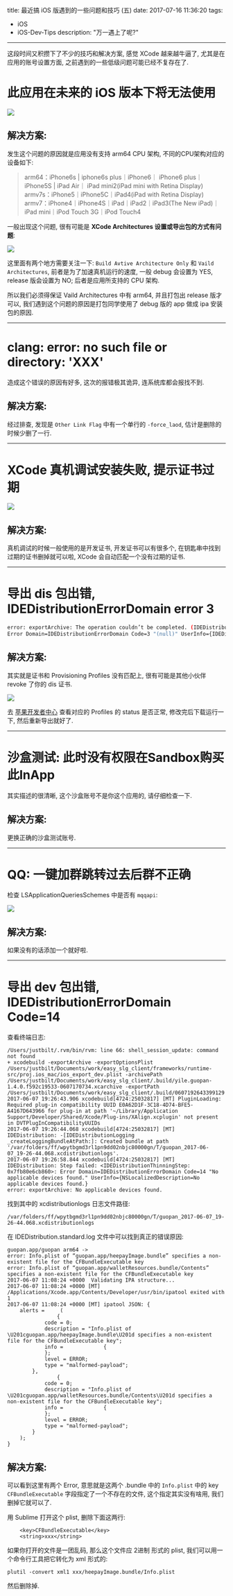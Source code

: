 title: 最近搞 iOS 版遇到的一些问题和技巧 (五)
date: 2017-07-16 11:36:20
tags:
- iOS
- iOS-Dev-Tips
description: "万一遇上了呢?"
---

这段时间又积攒下了不少的技巧和解决方案, 感觉 XCode 越来越牛逼了, 尤其是在应用的账号设置方面, 之前遇到的一些低级问题可能已经不复存在了.

<!--more-->

# 此应用在未来的 iOS 版本下将无法使用

![][1]

## 解决方案:

发生这个问题的原因就是应用没有支持 arm64 CPU 架构, 不同的CPU架构对应的设备如下:

>arm64：iPhone6s | iphone6s plus｜iPhone6｜ iPhone6 plus｜iPhone5S | iPad Air｜ iPad mini2(iPad mini with Retina Display)
armv7s：iPhone5｜iPhone5C｜iPad4(iPad with Retina Display)
armv7：iPhone4｜iPhone4S｜iPad｜iPad2｜iPad3(The New iPad)｜iPad mini｜iPod Touch 3G｜iPod Touch4

一般出现这个问题, 很有可能是 **XCode Architectures 设置或导出包的方式有问题**:

![][2]

这里面有两个地方需要关注一下: `Build Avtive Architecture Only` 和 `Vaild Architectures`, 前者是为了加速真机运行的速度, 一般 debug 会设置为 YES, release 版会设置为 NO; 后者是应用所支持的 CPU 架构.

所以我们必须得保证 Vaild Architectures 中有 arm64, 并且打包出 release 版才可以, 我们遇到这个问题的原因是打包同学使用了 debug 版的 app 做成 ipa 安装包的原因.

---

# clang: error: no such file or directory: 'XXX'

造成这个错误的原因有好多, 这次的报错极其诡异, 连系统库都会报找不到.

## 解决方案:

经过排查, 发现是 `Other Link Flag` 中有一个单行的 `-force_laod`, 估计是删除的时候少删了一行.

---

# XCode 真机调试安装失败, 提示证书过期

![][3]

## 解决方案:

真机调试的时候一般使用的是开发证书, 开发证书可以有很多个, 在钥匙串中找到过期的证书删掉就可以啦, XCode 会自动匹配一个没有过期的证书.

---

# 导出 dis 包出错, IDEDistributionErrorDomain error 3

```sh
error: exportArchive: The operation couldn’t be completed. (IDEDistributionErrorDomain error 3.)
Error Domain=IDEDistributionErrorDomain Code=3 "(null)" UserInfo={IDEDistributionErrorSigningIdentityToItemToUnderlyingErrorKey={}
```

## 解决方案:

其实就是证书和 Provisioning Profiles 没有匹配上, 很有可能是其他小伙伴 revoke 了你的 dis 证书.

![][5]

去 [苹果开发者中心][4] 查看对应的 Profiles 的 status 是否正常, 修改完后下载运行一下, 然后重新导出就好了.

---

# 沙盒测试: 此时没有权限在Sandbox购买此InApp

其实描述的很清晰, 这个沙盒账号不是你这个应用的, 请仔细检查一下.

## 解决方案:

更换正确的沙盒测试账号.

---

# QQ: 一键加群跳转过去后群不正确

检查 LSApplicationQueriesSchemes 中是否有 `mqqapi`:

![][6]

## 解决方案:

如果没有的话添加一个就好啦.

---

# 导出 dev 包出错, IDEDistributionErrorDomain Code=14

查看终端日志:

```
/Users/justbilt/.rvm/bin/rvm: line 66: shell_session_update: command not found
+ xcodebuild -exportArchive -exportOptionsPlist /Users/justbilt/Documents/work/easy_slg_client/frameworks/runtime-src/proj.ios_mac/ios_export_dev.plist -archivePath /Users/justbilt/Documents/work/easy_slg_client/.build/yile.guopan-1.4.0.f592c19533-0607170734.xcarchive -exportPath /Users/justbilt/Documents/work/easy_slg_client/.build/0607192643399129
2017-06-07 19:26:43.906 xcodebuild[4724:25032817] [MT] PluginLoading: Required plug-in compatibility UUID E0A62D1F-3C18-4D74-BFE5-A4167D643966 for plug-in at path '~/Library/Application Support/Developer/Shared/Xcode/Plug-ins/XAlign.xcplugin' not present in DVTPlugInCompatibilityUUIDs
2017-06-07 19:26:44.068 xcodebuild[4724:25032817] [MT] IDEDistribution: -[IDEDistributionLogging _createLoggingBundleAtPath:]: Created bundle at path '/var/folders/ff/wpytbgmd3rl1pn9dd02nbjc80000gn/T/guopan_2017-06-07_19-26-44.068.xcdistributionlogs'.
2017-06-07 19:26:58.844 xcodebuild[4724:25032817] [MT] IDEDistribution: Step failed: <IDEDistributionThinningStep: 0x7fb80e6cb860>: Error Domain=IDEDistributionErrorDomain Code=14 "No applicable devices found." UserInfo={NSLocalizedDescription=No applicable devices found.}
error: exportArchive: No applicable devices found.
```

找到其中的 xcdistributionlogs 日志文件路径:

```
/var/folders/ff/wpytbgmd3rl1pn9dd02nbjc80000gn/T/guopan_2017-06-07_19-26-44.068.xcdistributionlogs
```

在 IDEDistribution.standard.log 文件中可以找到真正的错误原因:

```
guopan.app/guopan arm64 ->
error: Info.plist of “guopan.app/heepayImage.bundle” specifies a non-existent file for the CFBundleExecutable key
error: Info.plist of “guopan.app/walletResources.bundle/Contents” specifies a non-existent file for the CFBundleExecutable key
2017-06-07 11:08:24 +0000  Validating IPA structure...
2017-06-07 11:08:24 +0000 [MT] /Applications/Xcode.app/Contents/Developer/usr/bin/ipatool exited with 1
2017-06-07 11:08:24 +0000 [MT] ipatool JSON: {
    alerts =     (
                {
            code = 0;
            description = "Info.plist of \U201cguopan.app/heepayImage.bundle\U201d specifies a non-existent file for the CFBundleExecutable key";
            info =             {
            };
            level = ERROR;
            type = "malformed-payload";
        },
                {
            code = 0;
            description = "Info.plist of \U201cguopan.app/walletResources.bundle/Contents\U201d specifies a non-existent file for the CFBundleExecutable key";
            info =             {
            };
            level = ERROR;
            type = "malformed-payload";
        }
    );
}
```

## 解决方案:

可以看到这里有两个 Error, 意思就是这两个 .bundle 中的 `Info.plist` 中的 key `CFBundleExecutable` 字段指定了一个不存在的文件, 这个指定其实没有啥用, 我们删掉它就可以了. 

用 Sublime 打开这个 plist, 删除下面这两行:

```
    <key>CFBundleExecutable</key>
    <string>xxx</string>
```
如果你打开的文件是一团乱码, 那么这个文件应 2进制 形式的 plist, 我们可以用一个命令行工具把它转化为 xml 形式的:

```
plutil -convert xml1 xxx/heepayImage.bundle/Info.plist
```

然后删除掉.


[1]: https://ws1.sinaimg.cn/large/006tKfTcgy1fhlkn3of4wj316y0p4aku.jpg
[2]: https://ws2.sinaimg.cn/large/006tKfTcgy1fhlkyqgvv0j30jy02odg2.jpg
[3]: https://ws4.sinaimg.cn/large/006tKfTcgy1fhllu9g2m4j30ad03r3yo.jpg
[4]: https://developer.apple.com/account/ios/profile/
[5]: https://ws3.sinaimg.cn/large/006tKfTcgy1fhlmmvhb27j30ud0jajth.jpg
[6]: https://ws1.sinaimg.cn/large/006tKfTcgy1fhlmr1lvfkj30y00bcgno.jpg